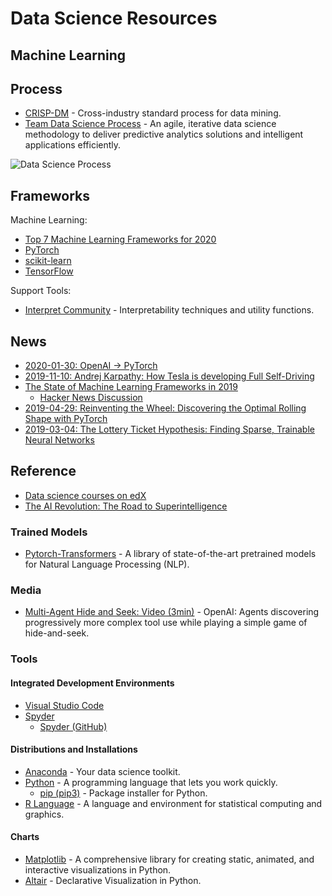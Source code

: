 # Data Science Resources

## Machine Learning

## Process

* [CRISP-DM](https://en.wikipedia.org/wiki/Cross-industry_standard_process_for_data_mining) - Cross-industry standard process for data mining.
* [Team Data Science Process](https://docs.microsoft.com/en-us/azure/machine-learning/team-data-science-process/overview) - An agile, iterative data science methodology to deliver predictive analytics solutions and intelligent applications efficiently.

![Data Science Process](https://secureservercdn.net/160.153.137.170/uh6.338.myftpupload.com/wp-content/uploads/2019/05/post5header.png)

## Frameworks

Machine Learning:

* [Top 7 Machine Learning Frameworks for 2020](https://medium.com/@ODSC/top-7-machine-learning-frameworks-for-2020-7e45164914e1)
* [PyTorch](https://pytorch.org/)
* [scikit-learn](https://scikit-learn.org/)
* [TensorFlow](https://www.tensorflow.org/)

Support Tools:

* [Interpret Community](https://github.com/interpretml/interpret-community/) - Interpretability techniques and utility functions.

## News

* [2020-01-30: OpenAI → PyTorch](https://openai.com/blog/openai-pytorch/)
* [2019-11-10: Andrej Karpathy: How Tesla is developing Full Self-Driving](https://www.reddit.com/r/tech/comments/dtfhh7/bye_chrome_why_im_switching_to_firefox_and_you/)
* [The State of Machine Learning Frameworks in 2019](https://thegradient.pub/state-of-ml-frameworks-2019-pytorch-dominates-research-tensorflow-dominates-industry/)
  * [Hacker News Discussion](https://news.ycombinator.com/item?id=21216200)
* [2019-04-29: Reinventing the Wheel: Discovering the Optimal Rolling Shape with PyTorch](https://blog.benwiener.com/programming/2019/04/29/reinventing-the-wheel.html)
* [2019-03-04: The Lottery Ticket Hypothesis: Finding Sparse, Trainable Neural Networks](https://arxiv.org/abs/1803.03635)
  
## Reference

* [Data science courses on edX](https://www.edx.org/course/subject/data-science)
* [The AI Revolution: The Road to Superintelligence](https://waitbutwhy.com/2015/01/artificial-intelligence-revolution-1.html)

### Trained Models

* [Pytorch-Transformers](https://github.com/huggingface/pytorch-transformers) - A library of state-of-the-art pretrained models for Natural Language Processing (NLP).

### Media

* [Multi-Agent Hide and Seek: Video (3min)](https://www.youtube.com/watch?v=kopoLzvh5jY) - OpenAI: Agents discovering progressively more complex tool use while playing a simple game of hide-and-seek.

### Tools

#### Integrated Development Environments

* [Visual Studio Code](https://code.visualstudio.com/)
* [Spyder](https://www.spyder-ide.org/)
  * [Spyder (GitHub)](https://github.com/spyder-ide/spyder)
  
#### Distributions and Installations

* [Anaconda](https://anaconda.org/) - Your data science toolkit.
* [Python](https://www.python.org/) - A programming language that lets you work quickly.
  * [pip (pip3)](https://pypi.org/project/pip/) - Package installer for Python.
* [R Language](https://www.r-project.org/) - A language and environment for statistical computing and graphics.

#### Charts

* [Matplotlib](https://matplotlib.org/) - A comprehensive library for creating static, animated, and interactive visualizations in Python.
* [Altair](https://altair-viz.github.io/index.html) - Declarative Visualization in Python.



